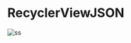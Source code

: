 # RecyclerViewJSON

![ss](https://user-images.githubusercontent.com/64131961/103456707-bff82380-4d1e-11eb-8e36-cb9134f5ca27.png)
